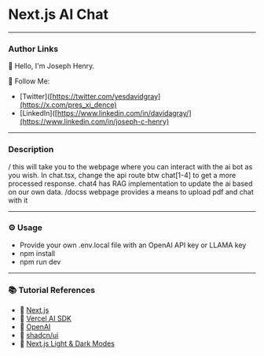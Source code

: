 # Next.js AI Chat
---

### Author Links

👋 Hello, I'm Joseph Henry.

🚀 Follow Me:

- [Twitter]([https://twitter.com/yesdavidgray](https://x.com/pres_xi_dence)
- [LinkedIn]([https://www.linkedin.com/in/davidagray/](https://www.linkedin.com/in/joseph-c-henry)

---

### Description
/ this will take you to the webpage where you can interact with the ai bot as you wish. 
In chat.tsx, change the api route btw chat[1-4] to get a more processed response. chat4 has RAG implementation to update the ai based on our own data.
/docss webpage provides a means to upload pdf and chat with it

---

### ⚙ Usage

- Provide your own .env.local file with an OpenAI API key or LLAMA key
- npm install
- npm run dev

---

### 📚 Tutorial References

- 🔗 [Next.js](https://nextjs.org/)
- 🔗 [Vercel AI SDK](https://sdk.vercel.ai/docs)
- 🔗 [OpenAI](https://openai.com/)
- 🔗 [shadcn/ui](https://ui.shadcn.com/)
- 🔗 [Next.js Light & Dark Modes](https://www.davegray.codes/posts/light-dark-mode-nextjs-app-router-tailwind)
